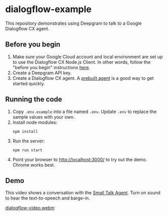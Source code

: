 # dialogflow-example

This repository demonstrates using Deepgram to talk to a Google Dialogflow CX agent.

## Before you begin

1. Make sure your Google Cloud account and local environment are set up to use the Dialogflow CX Node.js Client. In other words, follow the "before you begin" instructions [here](https://googleapis.dev/nodejs/dialogflow-cx/latest/).
2. Create a Deepgram API key.
3. Create a Dialogflow CX agent. A [prebuilt agent](https://cloud.google.com/dialogflow/cx/docs/concept/agents-prebuilt) is a good way to get started quickly.

## Running the code

1. Copy `.env.example` into a file named `.env`. Update `.env` to replace the sample values with your own.
2. Install node modules:
    ```
    npm install
    ```
3. Run the server:
    ```
    npm run start
    ```
4. Point your browser to [http://localhost:3000/](http://localhost:3000/) to try out the demo. Chrome works best.

## Demo

This video shows a conversation with the [Small Talk Agent](https://cloud.google.com/dialogflow/cx/docs/concept/agents-prebuilt#small-talk). Turn on sound to hear the text-to-speech and barge-in.

[dialogflow-video.webm](https://github.com/deepgram/dialogflow-example/assets/37026846/b5c4551d-6c1d-45f9-b683-8840ef861f8c)
